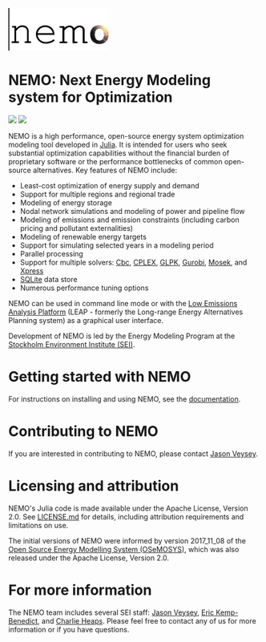 ![|nemo logo](docs/src/assets/nemo_logo_small.png)

# NEMO: Next Energy Modeling system for Optimization

[![](https://img.shields.io/badge/docs-stable-blue.svg)](https://sei-international.github.io/NemoMod.jl/stable)
[![](https://img.shields.io/badge/docs-dev-blue.svg)](https://sei-international.github.io/NemoMod.jl/dev)

NEMO is a high performance, open-source energy system optimization modeling tool developed in [Julia](https://julialang.org/).  It is intended for users who seek substantial optimization capabilities without the financial burden of proprietary software or the performance bottlenecks of common open-source alternatives. Key features of NEMO include:

- Least-cost optimization of energy supply and demand
- Support for multiple regions and regional trade
- Modeling of energy storage
- Nodal network simulations and modeling of power and pipeline flow
- Modeling of emissions and emission constraints (including carbon pricing and pollutant externalities)
- Modeling of renewable energy targets
- Support for simulating selected years in a modeling period
- Parallel processing
- Support for multiple solvers: [Cbc](https://github.com/coin-or/Cbc), [CPLEX](https://www.ibm.com/analytics/cplex-optimizer), [GLPK](https://www.gnu.org/software/glpk/), [Gurobi](https://www.gurobi.com/), [Mosek](https://www.mosek.com/), and [Xpress](https://www.fico.com/en/products/fico-xpress-optimization)
- [SQLite](https://www.sqlite.org/) data store
- Numerous performance tuning options

NEMO can be used in command line mode or with the [Low Emissions Analysis Platform](https://leap.sei.org/) (LEAP - formerly the Long-range Energy Alternatives Planning system) as a graphical user interface.

Development of NEMO is led by the Energy Modeling Program at the [Stockholm Environment Institute (SEI)](https://www.sei.org/).

# Getting started with NEMO

For instructions on installing and using NEMO, see the [documentation](https://sei-international.github.io/NemoMod.jl/).

# Contributing to NEMO

If you are interested in contributing to NEMO, please contact [Jason Veysey](https://www.sei.org/people/jason-veysey/).

# Licensing and attribution

NEMO's Julia code is made available under the Apache License, Version 2.0. See [LICENSE.md](LICENSE.md) for details, including attribution requirements and limitations on use.

The initial versions of NEMO were informed by version 2017_11_08 of the [Open Source Energy Modelling System (OSeMOSYS)](https://github.com/OSeMOSYS/OSeMOSYS), which was also released under the Apache License, Version 2.0.

# For more information

The NEMO team includes several SEI staff: [Jason Veysey](https://www.sei.org/people/jason-veysey/), [Eric Kemp-Benedict](https://www.sei.org/people/eric-kemp-benedict/), and [Charlie Heaps](https://www.sei.org/people/charles-heaps/). Please feel free to contact any of us for more information or if you have questions.
